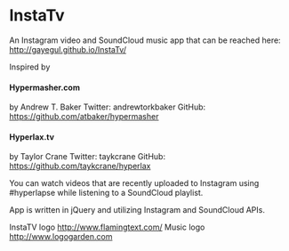 # InstaTv

An Instagram video and SoundCloud music app that can be reached here:
http://gayegul.github.io/InstaTv/

Inspired by
#### Hypermasher.com
by
Andrew T. Baker
Twitter: andrewtorkbaker
GitHub: https://github.com/atbaker/hypermasher

#### Hyperlax.tv
by
Taylor Crane
Twitter: taykcrane
GitHub: https://github.com/taykcrane/hyperlax

You can watch videos that are recently uploaded to Instagram using #hyperlapse while listening to a SoundCloud playlist.

App is written in jQuery and utilizing Instagram and SoundCloud APIs.

InstaTV logo http://www.flamingtext.com/
Music logo http://www.logogarden.com
